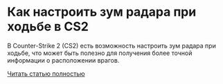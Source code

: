 # Как настроить зум радара при ходьбе в CS2



В Counter-Strike 2 (CS2) есть возможность настроить зум радара при ходьбе, что может быть полезно для получения более точной информации о расположении врагов.

[Читать статью полностью](https://xyberbara.com/gaming/kak-nastroit-zum-radara-pri-khodbe-v-cs2/)
